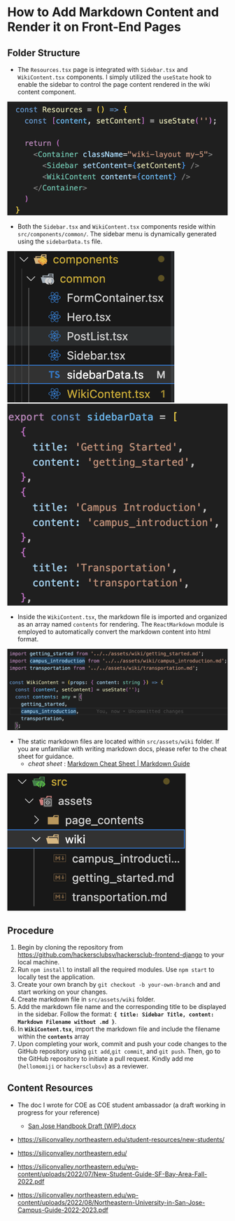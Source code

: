 # How to Add Markdown Content and Render it on Front-End Pages

## Folder Structure

- The `Resources.tsx` page is integrated with `Sidebar.tsx` and `WikiContent.tsx` components. I simply utilized the `useState` hook to enable the sidebar to control the page content rendered in the wiki content component.

![resources](img/resourcespage.png)

- Both the `Sidebar.tsx` and `WikiContent.tsx` components reside within `src/components/common/`. The sidebar menu is dynamically generated using the `sidebarData.ts` file.

![components](img/components.png)
![sidebardata](img/sidebardata.png)


- Inside the `WikiContent.tsx`, the markdown file is imported and organized as an array named `contents` for rendering. The `ReactMarkdown` module is employed to automatically convert the markdown content into html format.

![wikicontent](img/wikicontent.png)

- The static markdown files are located within `src/assets/wiki` folder. If you are unfamiliar with writing markdown docs, please refer to the cheat sheet for guidance.
    - *cheat sheet* : [Markdown Cheat Sheet | Markdown Guide](https://www.markdownguide.org/cheat-sheet/)
        
![wikifolder](img/wikifoler.png)

## Procedure

1. Begin by cloning the repository from https://github.com/hackersclubsv/hackersclub-frontend-django to your local machine.
2. Run `npm install` to install all the required modules. Use `npm start` to locally test the application.
3. Create your own branch by `git checkout -b your-own-branch` and and start working on your changes.
4. Create markdown file in `src/assets/wiki` folder.
5. Add the markdown file name and the corresponding title to be displayed in the sidebar. Follow the format: **`{ title: Sidebar Title, content: Markdown Filename without .md }`**.
6. In **`WikiContent.tsx`**, import the markdown file and include the filename within the **`contents`** array
7. Upon completing your work, commit and push your code changes to the GitHub repository using `git add`,`git commit`, and `git push`. Then, go to the GitHub repository to initiate a pull request. Kindly add me (`hellomomiji` or `hackersclubsv`) as a reviewer.

## Content Resources

- The doc I wrote for COE as COE student ambassador (a draft working in progress for your reference)
  - [San Jose Handbook Draft (WIP).docx](/tutorials/markdown/San%20Jose%20Handbook%20Draft%20(WIP).docx)
    
- https://siliconvalley.northeastern.edu/student-resources/new-students/
- https://siliconvalley.northeastern.edu/
- https://siliconvalley.northeastern.edu/wp-content/uploads/2022/07/New-Student-Guide-SF-Bay-Area-Fall-2022.pdf
- https://siliconvalley.northeastern.edu/wp-content/uploads/2022/08/Northeastern-University-in-San-Jose-Campus-Guide-2022-2023.pdf
